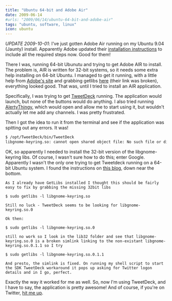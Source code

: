 ```yaml
---
title: "Ubuntu 64-bit and Adobe Air"
date: 2009-06-14
#urls: "2009/06/14/ubuntu-64-bit-and-adobe-air"
tags: "ubuntu, software, linux"
icon: ubuntu
---
```


*UPDATE 2009-10-01*: I've just gotten Adobe Air running on my Ubuntu 9.04 (Jaunty) install. Apparently Adobe updated their <a href="http://kb2.adobe.com/cps/408/kb408084.html">installation instructions</a> to include all the required steps now. Good for them!

There I was, running 64-bit Ubunutu and trying to get Adobe AIR to install. The problem is, AIR is written for 32-bit systems, so it needs some extra help installing on 64-bit Ubuntu. I managed to get it running, with a little help from <a href="http://kb2.adobe.com/cps/408/kb408084.html">Adobe's site</a> and grabbing getlibs <a href="http://frozenfox.freehostia.com/cappy/">here</a> (their link was broken), everything looked good. That was, until I tried to install an AIR application.

Specifically, I was trying to get <a href="http://tweetdeck.com">TweetDeck</a> running. The application would launch, but none of the buttons would do anything. I also tried running <a href="http://www.alertthingy.com/">AlertyThingy</a>, which would open and allow me to start using it, but wouldn't actually let me add any channels. I was pretty frustrated.

Then I got the idea to run it from the terminal and see if the application was spitting out any errors. It was!

```bash
$ /opt/TweetDeck/bin/TweetDeck
libgnome-keyring.so: cannot open shared object file: No such file or directory"
```

OK, so apparently I needed to install the 32-bit version of the libgnome-keyring libs. Of course, I wasn't sure how to do this; enter Google. Apparently I wasn't the only one trying to get Tweetdeck running on a 64-bit Ubuntu system. I found the instructions on <a href="http://beegod.org/tweetdeck-on-hardy-heron-64bit">this blog</a>, down near the bottom.

    As I already have GetLibs installed I thought this should be fairly easy to fix by grabbing the missing 32bit libs

    $ sudo getlibs -l libgnome-keyring.so

    Still no luck - TweetDeck seems to be looking for libgnome-keyring.so.0

    Ok then:

    $ sudo getlibs -l libgnome-keyring.so.0

    still no work so I look in the lib32 folder and see that libgnome-keyring.so.0 is a broken simlink linking to the non-existant libgnome-keyring.so.0.1.1 so I try

    $ sudo getlibs -l libgnome-keyring.so.0.1.1

    And presto, the simlink is fixed. On running my shell script to start the SDK TweetDeck workaround it pops up asking for Twitter logon details and in I go, perfect.

Exactly the way it worked for me as well. So, now I'm using TweetDeck, and I have to say, the application is pretty awesome!  And of course, if you're on Twitter, <a href="http://twitter.com/w33ble">hit me up</a>.